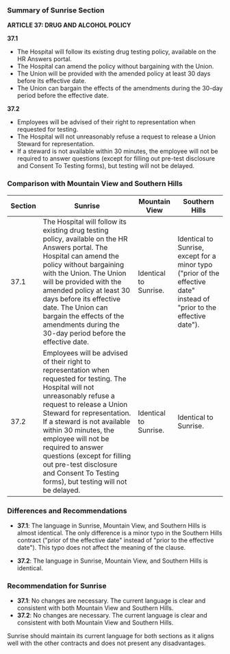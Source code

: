 ### Summary of Sunrise Section

**ARTICLE 37: DRUG AND ALCOHOL POLICY**

**37.1** 
- The Hospital will follow its existing drug testing policy, available on the HR Answers portal.
- The Hospital can amend the policy without bargaining with the Union.
- The Union will be provided with the amended policy at least 30 days before its effective date.
- The Union can bargain the effects of the amendments during the 30-day period before the effective date.

**37.2** 
- Employees will be advised of their right to representation when requested for testing.
- The Hospital will not unreasonably refuse a request to release a Union Steward for representation.
- If a steward is not available within 30 minutes, the employee will not be required to answer questions (except for filling out pre-test disclosure and Consent To Testing forms), but testing will not be delayed.

### Comparison with Mountain View and Southern Hills

| Section | Sunrise | Mountain View | Southern Hills |
|---------|---------|---------------|----------------|
| 37.1    | The Hospital will follow its existing drug testing policy, available on the HR Answers portal. The Hospital can amend the policy without bargaining with the Union. The Union will be provided with the amended policy at least 30 days before its effective date. The Union can bargain the effects of the amendments during the 30-day period before the effective date. | Identical to Sunrise. | Identical to Sunrise, except for a minor typo ("prior of the effective date" instead of "prior to the effective date"). |
| 37.2    | Employees will be advised of their right to representation when requested for testing. The Hospital will not unreasonably refuse a request to release a Union Steward for representation. If a steward is not available within 30 minutes, the employee will not be required to answer questions (except for filling out pre-test disclosure and Consent To Testing forms), but testing will not be delayed. | Identical to Sunrise. | Identical to Sunrise. |

### Differences and Recommendations

- **37.1**: The language in Sunrise, Mountain View, and Southern Hills is almost identical. The only difference is a minor typo in the Southern Hills contract ("prior of the effective date" instead of "prior to the effective date"). This typo does not affect the meaning of the clause.

- **37.2**: The language in Sunrise, Mountain View, and Southern Hills is identical.

### Recommendation for Sunrise

- **37.1**: No changes are necessary. The current language is clear and consistent with both Mountain View and Southern Hills.
- **37.2**: No changes are necessary. The current language is clear and consistent with both Mountain View and Southern Hills.

Sunrise should maintain its current language for both sections as it aligns well with the other contracts and does not present any disadvantages.